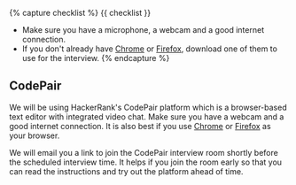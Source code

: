 {% capture checklist %}
{{ checklist }}
- Make sure you have a microphone, a webcam and a good internet connection.
- If you don't already have [Chrome][chrome] or [Firefox][firefox], download one of them to use for the interview.
{% endcapture %}

## CodePair

We will be using HackerRank's CodePair platform which is a browser-based text editor with integrated video chat. Make sure you have a webcam and a good internet connection. It is also best if you use [Chrome][chrome] or [Firefox][firefox] as your browser.

We will email you a link to join the CodePair interview room shortly before the scheduled interview time. It helps if you join the room early so that you can read the instructions and try out the platform ahead of time.

[chrome]: https://www.google.com/chrome/
[firefox]: https://www.mozilla.org/en-US/firefox/new/
